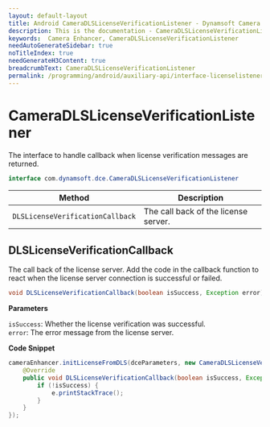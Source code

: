 ```yaml
---
layout: default-layout
title: Android CameraDLSLicenseVerificationListener - Dynamsoft Camera Enhancer
description: This is the documentation - CameraDLSLicenseVerificationListener page of Dynamsoft Camera Enhancer.
keywords:  Camera Enhancer, CameraDLSLicenseVerificationListener
needAutoGenerateSidebar: true
noTitleIndex: true
needGenerateH3Content: true
breadcrumbText: CameraDLSLicenseVerificationListener
permalink: /programming/android/auxiliary-api/interface-licenselistener-v1.0.3.html
---
```


# CameraDLSLicenseVerificationListener

The interface to handle callback when license verification messages are returned.

```java
interface com.dynamsoft.dce.CameraDLSLicenseVerificationListener
```

| Method | Description |
| ------ | ----------- |
| `DLSLicenseVerificationCallback` | The call back of the license server. |

## DLSLicenseVerificationCallback

The call back of the license server. Add the code in the callback function to react when the license server connection is successful or failed.

```java
void DLSLicenseVerificationCallback(boolean isSuccess, Exception error);
```

**Parameters**

`isSuccess`: Whether the license verification was successful.  
`error`: The error message from the license server.

**Code Snippet**

```java
cameraEnhancer.initLicenseFromDLS(dceParameters, new CameraDLSLicenseVerificationListener() {
    @Override
    public void DLSLicenseVerificationCallback(boolean isSuccess, Exception e) {
        if (!isSuccess) {
            e.printStackTrace();
        }
    }
});
```
